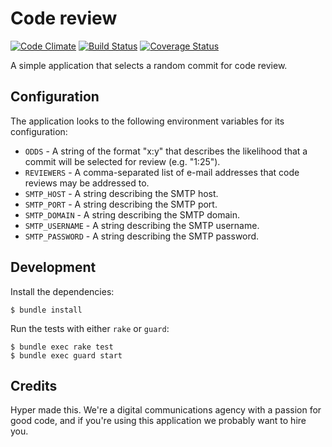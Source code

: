 # Code review

[![Code Climate](https://codeclimate.com/github/hyperoslo/code-review.png)](https://codeclimate.com/github/hyperoslo/code-review)
[![Build Status](https://travis-ci.org/hyperoslo/code-review.png?branch=master)](https://travis-ci.org/hyperoslo/code-review)
[![Coverage Status](https://coveralls.io/repos/hyperoslo/code-review/badge.png?branch=master)](https://coveralls.io/r/hyperoslo/code-review)

A simple application that selects a random commit for code review.

## Configuration

The application looks to the following environment variables for its configuration:

* `ODDS` - A string of the format "x:y" that describes the likelihood that a commit will be selected for review (e.g. "1:25").
* `REVIEWERS` - A comma-separated list of e-mail addresses that code reviews may be addressed to.
* `SMTP_HOST` - A string describing the SMTP host.
* `SMTP_PORT` - A string describing the SMTP port.
* `SMTP_DOMAIN` - A string describing the SMTP domain.
* `SMTP_USERNAME` - A string describing the SMTP username.
* `SMTP_PASSWORD` - A string describing the SMTP password.

## Development

Install the dependencies:

    $ bundle install

Run the tests with either `rake` or `guard`:

    $ bundle exec rake test
    $ bundle exec guard start

## Credits

Hyper made this. We're a digital communications agency with a passion for good code,
and if you're using this application we probably want to hire you.
